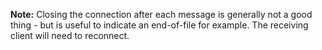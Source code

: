 **Note:** Closing the connection after each message is generally not a good thing - but is useful to indicate an end-of-file for example. The receiving client will need to reconnect.